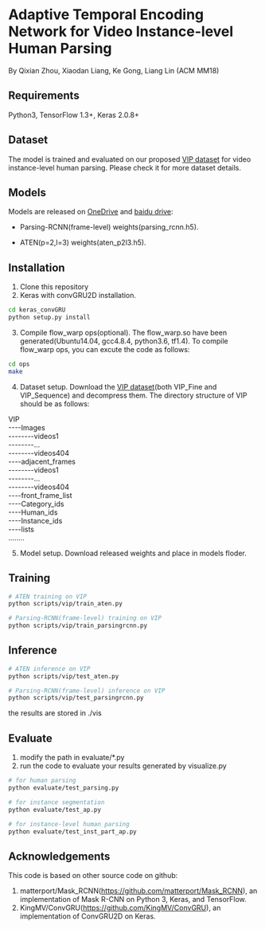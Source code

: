 # Adaptive Temporal Encoding Network for Video Instance-level Human Parsing
By Qixian Zhou, Xiaodan Liang, Ke Gong, Liang Lin (ACM MM18)

## Requirements
Python3, TensorFlow 1.3+, Keras 2.0.8+

## Dataset
The model is trained and evaluated on our proposed [VIP dataset](http://sysu-hcp.net/lip/video_parsing.php) for video instance-level human parsing. Please check it for more dataset details.

## Models
Models are released on [OneDrive](https://1drv.ms/u/s!ArFSFaZzVErwgR-Ed4Eywn67HtGr) and [baidu drive](https://pan.baidu.com/s/1tZfm3Prvzn47cZi5RZ-lNw):

* Parsing-RCNN(frame-level) weights(parsing_rcnn.h5).

* ATEN(p=2,l=3) weights(aten_p2l3.h5).

## Installation
1. Clone this repository
2. Keras with convGRU2D installation.
```Bash
cd keras_convGRU
python setup.py install
```
3. Compile flow_warp ops(optional). The flow_warp.so have been generated(Ubuntu14.04, gcc4.8.4, python3.6, tf1.4). To compile flow_warp ops, you can excute the code as follows:
```Bash
cd ops
make
```
4. Dataset setup. Download the [VIP dataset](http://sysu-hcp.net/lip/video_parsing.php)(both VIP_Fine and VIP_Sequence) and decompress them. The directory structure of VIP should be as follows:

VIP  
----Images  
--------videos1  
--------...  
--------videos404  
----adjacent_frames  
--------videos1  
--------...  
--------videos404    
----front_frame_list  
----Category_ids  
----Human_ids   
----Instance_ids  
----lists  
........  

5. Model setup. Download released weights and place in models floder.

## Training
```Bash
# ATEN training on VIP
python scripts/vip/train_aten.py

# Parsing-RCNN(frame-level) training on VIP
python scripts/vip/train_parsingrcnn.py
```

## Inference
```Bash
# ATEN inference on VIP
python scripts/vip/test_aten.py

# Parsing-RCNN(frame-level) inference on VIP
python scripts/vip/test_parsingrcnn.py
```
the results are stored in ./vis

## Evaluate
1. modify the path in evaluate/\*.py
2. run the code to evaluate your results generated by visualize.py
```Bash
# for human parsing
python evaluate/test_parsing.py

# for instance segmentation
python evaluate/test_ap.py

# for instance-level human parsing
python evaluate/test_inst_part_ap.py
```

## Acknowledgements
This code is based on other source code on github:
1. matterport/Mask_RCNN(https://github.com/matterport/Mask_RCNN), an implementation of Mask R-CNN on Python 3, Keras, and TensorFlow. 
2. KingMV/ConvGRU(https://github.com/KingMV/ConvGRU), an implementation of ConvGRU2D on Keras.
